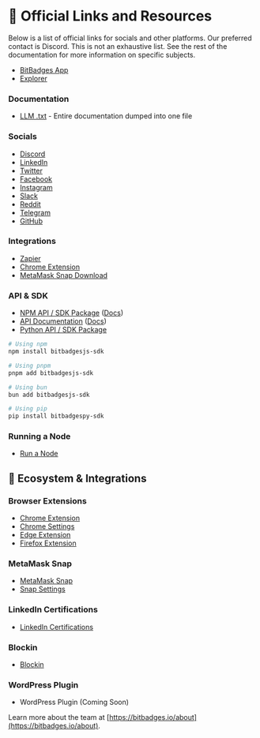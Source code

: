# 🔗 Official Links and Resources

Below is a list of official links for socials and other platforms. Our preferred contact is Discord. This is not an exhaustive list. See the rest of the documentation for more information on specific subjects.

-   [BitBadges App](https://bitbadges.io)
-   [Explorer](https://explorer.bitbadges.io)

### Documentation

-   [LLM .txt](../for-llms.txt) - Entire documentation dumped into one file

### Socials

-   [Discord](https://discord.com/invite/TJMaEd9bar)
-   [LinkedIn](https://linkedin.com/company/bitbadges)
-   [Twitter](https://twitter.com/bitbadges_io)
-   [Facebook](https://facebook.com/profile.php?id=100092259215026)
-   [Instagram](https://instagram.com/bitbadges_official/)
-   [Slack](https://bitbadges.slack.com/join/shared_invite/zt-1tws89arl-TMSK_4bdTLOLdyp177811Q#/shared-invite/email)
-   [Reddit](https://www.reddit.com/r/BitBadges/)
-   [Telegram](https://t.me/BitBadges)
-   [GitHub](https://github.com/bitbadges)

### Integrations

-   [Zapier](https://zapier.com/apps/bitbadges/integrations)
-   [Chrome Extension](https://chromewebstore.google.com/detail/bitbadges-chrome-extensio/ocdlkggomnifibfadgaakkilojelgacj?authuser=0&hl=en)
-   [MetaMask Snap Download](https://snaps.metamask.io/snap/npm/bitbadges-snap/)&#x20;

### API & SDK

-   [NPM API / SDK Package](https://www.npmjs.com/package/bitbadgesjs-sdk) ([Docs](../for-developers/bitbadges-sdk/))
-   [API Documentation](https://bitbadges.stoplight.io/docs/bitbadges) ([Docs](../for-developers/bitbadges-api/))
-   [Python API / SDK Package](https://pypi.org/project/bitbadgespy-sdk/)

```bash
# Using npm
npm install bitbadgesjs-sdk

# Using pnpm
pnpm add bitbadgesjs-sdk

# Using bun
bun add bitbadgesjs-sdk

# Using pip
pip install bitbadgespy-sdk
```

### Running a Node

-   [Run a Node](https://docs.bitbadges.io/for-developers/bitbadges-blockchain/run-a-node)

## 🌴 Ecosystem & Integrations

### Browser Extensions

-   [Chrome Extension](https://chromewebstore.google.com/detail/bitbadges-chrome-extensio/ocdlkggomnifibfadgaakkilojelgacj?authuser=0&hl=en)
-   [Chrome Settings](https://bitbadges.io/chrome-extension)
-   [Edge Extension](https://microsoftedge.microsoft.com/addons/detail/bitbadges-extension/llcengdgmhalkamkhkoaeoaelghblfij)
-   [Firefox Extension](https://addons.mozilla.org/en-US/firefox/addon/bitbadges-extension/)

### MetaMask Snap

-   [MetaMask Snap](https://snaps.metamask.io/snap/npm/bitbadges-snap/)
-   [Snap Settings](https://bitbadges.io/snap)

### LinkedIn Certifications

-   [LinkedIn Certifications](https://linkedin.com/company/bitbadges)

### Blockin

-   [Blockin](https://app.gitbook.com/o/7VSYQvtb1QtdWFsEGoUn/s/AwjdYgEsUkK9cCca5DiU/)

### WordPress Plugin

-   WordPress Plugin (Coming Soon)

Learn more about the team at [https://bitbadges.io/about](https://bitbadges.io/about).
